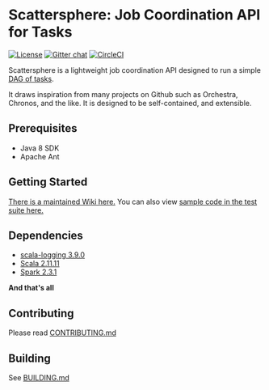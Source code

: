 # Scattersphere: Job Coordination API for Tasks

[![License](https://img.shields.io/badge/License-Apache%202.0-blue.svg)](https://opensource.org/licenses/Apache-2.0)
[![Gitter chat](https://badges.gitter.im/gitterHQ/gitter.png)](https://gitter.im/scattersphere)
[![CircleCI](https://circleci.com/gh/KenSuenobu/scattersphere.svg?style=svg)](https://circleci.com/gh/KenSuenobu/scattersphere)

Scattersphere is a lightweight job coordination API designed to run a simple 
[DAG of tasks](https://en.wikipedia.org/wiki/Directed_acyclic_graph).

It draws inspiration from many projects on Github such as Orchestra, Chronos, and
the like.  It is designed to be self-contained, and extensible.

## Prerequisites

- Java 8 SDK
- Apache Ant

## Getting Started

[There is a maintained Wiki here.](https://github.com/KenSuenobu/scattersphere/wiki)  You can also view
[sample code in the test suite here.](/scattersphere-core/src/test/scala/com/scattersphere/core/util/)

## Dependencies

- [scala-logging 3.9.0](https://github.com/lightbend/scala-logging)
- [Scala 2.11.11](https://www.scala-lang.org)
- [Spark 2.3.1](http://spark.apache.org)

**And that's all**

## Contributing

Please read [CONTRIBUTING.md](/scattersphere-docs/CONTRIBUTING.md)

## Building

See [BUILDING.md](/scattersphere-docs/BUILDING.md)
